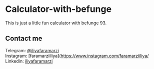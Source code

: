 # Calculator-with-befunge
This is just a little fun calculator with befunge 93.


## Contact me 
Telegram: [@iliyafaramarzi](https://t.me/iliyaFaramarzi)<br />
Instagram: [faramarziiliya](https://www.instagram.com/faramarziiliya/<br />
Linkedin: [iliyafaramarzi](https://www.linkedin.com/in/iliya-faramarzi-13109a21a/)
